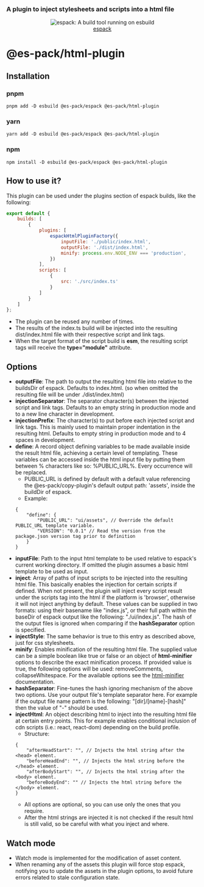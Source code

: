 ### A plugin to inject stylesheets and scripts into a html file

<p align="center">
  <img src="https://user-images.githubusercontent.com/38193720/116794320-7b15ab00-aacc-11eb-8b4f-71aafd37b5eb.png" 
    alt="espack: A build tool running on esbuild">
  <br>
  <a href="https://github.com/Csszabi98/es-pack/tree/main/apps/espack">espack</a>
</p>

# @es-pack/html-plugin

## Installation

### pnpm
`pnpm add -D esbuild @es-pack/espack @es-pack/html-plugin`
### yarn
`yarn add -D esbuild @es-pack/espack @es-pack/html-plugin`
### npm
`npm install -D esbuild @es-pack/espack @es-pack/html-plugin`

## How to use it?
This plugin can be used under the plugins section of espack builds, like the following:

```javascript
export default {
    builds: [
        {
            plugins: [
                espackHtmlPluginFactory({
                    inputFile: './public/index.html',
                    outputFile: './dist/index.html',
                    minify: process.env.NODE_ENV === 'production',
                })
            ],
            scripts: [
                {
                    src: './src/index.ts'
                }
            ]
        }
    ]
};
```
- The plugin can be reused any number of times.
- The results of the index.ts build will be injected into the resulting dist/index.html file with their
respective script and link tags. 
- When the target format of the script build is **esm**, the resulting script tags will receive the **type="module"** 
attribute.

## Options

- **outputFile**: The path to output the resulting html file into relative to the buildsDir of espack. Defaults to index.html.
(so when omitted the resulting file will be under ./dist/index.html)
- **injectionSeparator**: The separator character(s) between the injected script and link tags. Defaults to an empty string
in production mode and to a new line character in development.
- **injectionPrefix**: The character(s) to put before each injected script and link tags. This is mainly used to maintain
proper indentation in the resulting html. Defaults to empty string in production mode and to 4 spaces in development. 
- **define**: A record object defining variables to be made available inside the result html file, achieving a certain level of
templating. These variables can be accessed inside the html input file by putting them between % characters like so:
%PUBLIC_URL%. Every occurrence will be replaced.
    - PUBLIC_URL is defined by default with a default value referencing the @es-pack/copy-plugin's default output path: 'assets',
      inside the buildDir of espack.
    - Example:
    ```json5
    {  
        "define": {
            "PUBLIC_URL": "ui/assets", // Override the default PUBLIC_URL template variable.
            "VERSION": "0.0.1" // Read the version from the package.json version tag prior to definition
        }
    }
    ```
- **inputFile**: Path to the input html template to be used relative to espack's current working directory. If omitted
the plugin assumes a basic html template to be used as input.
- **inject**: Array of paths of input scripts to be injected into the resulting html file. This basically enables the injection
for certain scripts if defined. When not present, the plugin will inject every script result under the scripts tag into the html
if the platform is 'browser', otherwise it will not inject anything by default. These values can be supplied in two formats:
using their basename like "index.js", or their full path within the baseDir of espack output like the following: "./ui/index.js".
The hash of the output files is ignored when comparing if the **hashSeparator** option is specified.
- **injectStyle**: The same behavior is true to this entry as described above, just for css stylesheets.
- **minify**: Enables minification of the resulting html file. The supplied value can be a simple boolean like true or false or 
an object of **html-minifier** options to describe the exact minification process. If provided value is true, the following options
will be used: removeComments, collapseWhitespace. For the available options see the 
[html-minifier](https://github.com/kangax/html-minifier#options-quick-reference) documentation.
- **hashSeparator**: Fine-tunes the hash ignoring mechanism of the above two options. Use your output file's template separator here.
For example if the output file name pattern is the following: "[dir]/[name]-[hash]" then the value of "-" should be used.
- **injectHtml**: An object describing html to inject into the resulting html file at certain entry points. This for example
enables conditional inclusion of cdn scripts (i.e.: react, react-dom) depending on the build profile.
    - Structure:
    ```json5
    {
        "afterHeadStart": "", // Injects the html string after the <head> element.
        "beforeHeadEnd": "", // Injects the html string before the </head> element.
        "afterBodyStart": "", // Injects the html string after the <body> element.
        "beforeBodyEnd": "" // Injects the html string before the </body> element.
    }
    ```
    - All options are optional, so you can use only the ones that you require.
    - After the html strings are injected it is not checked if the result html is still valid,
    so be careful with what you inject and where.


## Watch mode

- Watch mode is implemented for the modification of asset content.
- When renaming any of the assets this plugin will force stop espack, notifying you to update
  the assets in the plugin options, to avoid future errors related to stale configuration state.
